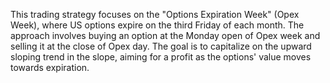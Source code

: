 This trading strategy focuses on the "Options Expiration Week" (Opex Week), where US options expire on the third Friday of each month. The approach involves buying an option at the Monday open of Opex week and selling it at the close of Opex day. The goal is to capitalize on the upward sloping trend in the slope, aiming for a profit as the options' value moves towards expiration.
